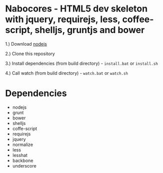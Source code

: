 Nabocores - HTML5 dev skeleton with jquery, requirejs, less, coffee-script, shelljs, gruntjs and bower
======================================================================================================

1.) Download [nodejs](http://nodejs.org/)

2.) Clone this repository

3.) Install dependencies (from build directory) - `install.bat` or `install.sh`

4.) Call watch (from build directory) - `watch.bat` or `watch.sh`

Dependencies
============
- nodejs
- grunt
- bower
- shelljs
- coffe-script
- requirejs
- jquery
- normalize
- less
- lesshat
- backbone
- underscore
